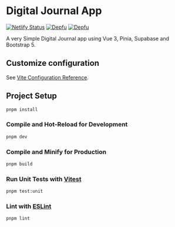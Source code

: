 # Digital Journal App

[![Netlify Status](https://api.netlify.com/api/v1/badges/06d56437-08ee-46fc-bf78-ff5ceccd2810/deploy-status)](https://app.netlify.com/sites/digital-journal-app/deploys)
[![Depfu](https://badges.depfu.com/badges/2ef4be1ea72044960dab0d2d0b27dec3/overview.svg)](https://depfu.com/github/MasihTak/digital-journal-app?project_id=39645)
[![Depfu](https://badges.depfu.com/badges/2ef4be1ea72044960dab0d2d0b27dec3/count.svg)](https://depfu.com/github/MasihTak/digital-journal-app?project_id=39645)

A very Simple Digital Journal app using Vue 3, Pinia, Supabase and Bootstrap 5.

## Customize configuration

See [Vite Configuration Reference](https://vitejs.dev/config/).

## Project Setup

```sh
pnpm install
```

### Compile and Hot-Reload for Development

```sh
pnpm dev
```

### Compile and Minify for Production

```sh
pnpm build
```

### Run Unit Tests with [Vitest](https://vitest.dev/)

```sh
pnpm test:unit
```

### Lint with [ESLint](https://eslint.org/)

```sh
pnpm lint
```
